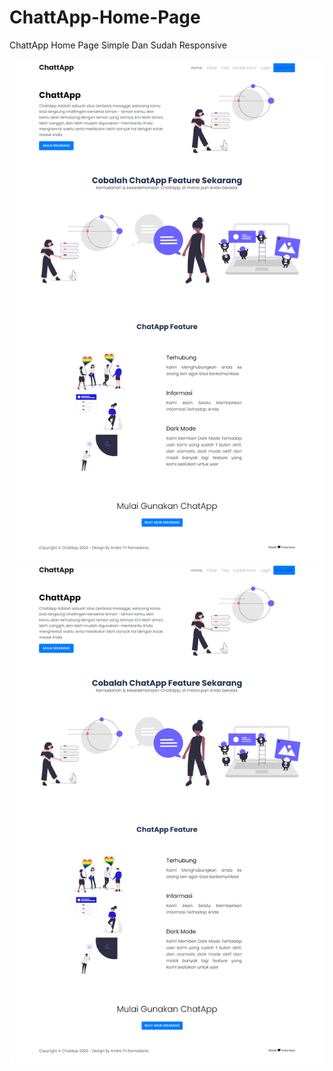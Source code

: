 # ChattApp-Home-Page

ChattApp Home Page Simple Dan Sudah Responsive 

![logo](https://github.com/Munawir712/ChattApp-Home-Page/blob/master/Screenshot.png)
![logo](https://github.com/andre12001/ChattApp-Home-Page/blob/master/Screenshot.png)

